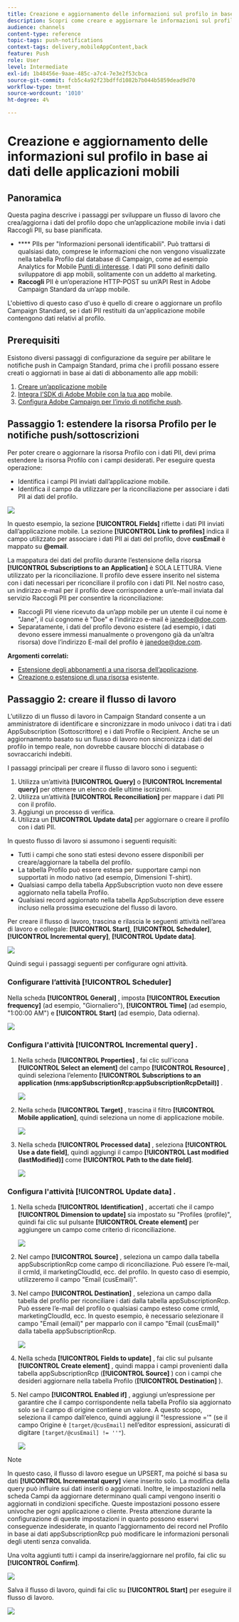 ```yaml
---
title: Creazione e aggiornamento delle informazioni sul profilo in base ai dati delle applicazioni mobili
description: Scopri come creare e aggiornare le informazioni sul profilo in base ai dati delle applicazioni mobili.
audience: channels
content-type: reference
topic-tags: push-notifications
context-tags: delivery,mobileAppContent,back
feature: Push
role: User
level: Intermediate
exl-id: 1b48456e-9aae-485c-a7c4-7e3e2f53cbca
source-git-commit: fcb5c4a92f23bdffd1082b7b044b5859dead9d70
workflow-type: tm+mt
source-wordcount: '1010'
ht-degree: 4%

---
```


# Creazione e aggiornamento delle informazioni sul profilo in base ai dati delle applicazioni mobili

## Panoramica

Questa pagina descrive i passaggi per sviluppare un flusso di lavoro che crea/aggiorna i dati del profilo dopo che un’applicazione mobile invia i dati Raccogli PII, su base pianificata.

* **** PIIs per &quot;Informazioni personali identificabili&quot;. Può trattarsi di qualsiasi dato, comprese le informazioni che non vengono visualizzate nella tabella Profilo dal database di Campaign, come ad esempio Analytics for Mobile [Punti di interesse](../../integrating/using/about-campaign-points-of-interest-data-integration.md). I dati PII sono definiti dallo sviluppatore di app mobili, solitamente con un addetto al marketing.
* **Raccogli** PII è un’operazione HTTP-POST su un’API Rest in Adobe Campaign Standard da un’app mobile.

L&#39;obiettivo di questo caso d&#39;uso è quello di creare o aggiornare un profilo Campaign Standard, se i dati PII restituiti da un&#39;applicazione mobile contengono dati relativi al profilo.

## Prerequisiti

Esistono diversi passaggi di configurazione da seguire per abilitare le notifiche push in Campaign Standard, prima che i profili possano essere creati o aggiornati in base ai dati di abbonamento alle app mobili:

1. [Creare un’applicazione mobile](../../administration/using/configuring-a-mobile-application.md)
1. [Integra l’SDK di Adobe Mobile con la tua app](https://helpx.adobe.com/it/campaign/kb/integrate-mobile-sdk.html) mobile.
1. [Configura Adobe Campaign per l’invio di notifiche push](https://docs.adobe.com/content/help/it-IT/campaign-standard/using/administrating/configuring-channels/configuring-a-mobile-application.html).

## Passaggio 1: estendere la risorsa Profilo per le notifiche push/sottoscrizioni

Per poter creare o aggiornare la risorsa Profilo con i dati PII, devi prima estendere la risorsa Profilo con i campi desiderati. Per eseguire questa operazione:

* Identifica i campi PII inviati dall’applicazione mobile.
* Identifica il campo da utilizzare per la riconciliazione per associare i dati PII ai dati del profilo.

![](assets/update_profile1.png)

In questo esempio, la sezione **[!UICONTROL Fields]** riflette i dati PII inviati dall’applicazione mobile. La sezione **[!UICONTROL Link to profiles]** indica il campo utilizzato per associare i dati PII ai dati del profilo, dove **cusEmail** è mappato su **@email**.

La mappatura dei dati del profilo durante l’estensione della risorsa **[!UICONTROL Subscriptions to an Application]** è SOLA LETTURA. Viene utilizzato per la riconciliazione. Il profilo deve essere inserito nel sistema con i dati necessari per riconciliare il profilo con i dati PII. Nel nostro caso, un indirizzo e-mail per il profilo deve corrispondere a un’e-mail inviata dal servizio Raccogli PII per consentire la riconciliazione:

* Raccogli PII viene ricevuto da un’app mobile per un utente il cui nome è &quot;Jane&quot;, il cui cognome è &quot;Doe&quot; e l’indirizzo e-mail è janedoe@doe.com.
* Separatamente, i dati del profilo devono esistere (ad esempio, i dati devono essere immessi manualmente o provengono già da un’altra risorsa) dove l’indirizzo E-mail del profilo è janedoe@doe.com.

**Argomenti correlati:**

* [Estensione degli abbonamenti a una risorsa dell’applicazione](../../developing/using/extending-the-subscriptions-to-an-application-resource.md).
* [Creazione o estensione di una risorsa](../../developing/using/key-steps-to-add-a-resource.md) esistente.

## Passaggio 2: creare il flusso di lavoro

L’utilizzo di un flusso di lavoro in Campaign Standard consente a un amministratore di identificare e sincronizzare in modo univoco i dati tra i dati AppSubscription (Sottoscrittore) e i dati Profile o Recipient. Anche se un aggiornamento basato su un flusso di lavoro non sincronizza i dati del profilo in tempo reale, non dovrebbe causare blocchi di database o sovraccarichi indebiti.

I passaggi principali per creare il flusso di lavoro sono i seguenti:

1. Utilizza un’attività **[!UICONTROL Query]** o **[!UICONTROL Incremental query]** per ottenere un elenco delle ultime iscrizioni.
1. Utilizza un’attività **[!UICONTROL Reconciliation]** per mappare i dati PII con il profilo.
1. Aggiungi un processo di verifica.
1. Utilizza un **[!UICONTROL Update data]** per aggiornare o creare il profilo con i dati PII.

In questo flusso di lavoro si assumono i seguenti requisiti:

* Tutti i campi che sono stati estesi devono essere disponibili per creare/aggiornare la tabella del profilo.
* La tabella Profilo può essere estesa per supportare campi non supportati in modo nativo (ad esempio, Dimensioni T-shirt).
* Qualsiasi campo della tabella AppSubscription vuoto non deve essere aggiornato nella tabella Profilo.
* Qualsiasi record aggiornato nella tabella AppSubscription deve essere incluso nella prossima esecuzione del flusso di lavoro.

Per creare il flusso di lavoro, trascina e rilascia le seguenti attività nell’area di lavoro e collegale: **[!UICONTROL Start]**, **[!UICONTROL Scheduler]**, **[!UICONTROL Incremental query]**, **[!UICONTROL Update data]**.

![](assets/update_profile0.png)

Quindi segui i passaggi seguenti per configurare ogni attività.

### Configurare l’attività **[!UICONTROL Scheduler]**

Nella scheda **[!UICONTROL General]** , imposta **[!UICONTROL Execution frequency]** (ad esempio, &quot;Giornaliero&quot;), **[!UICONTROL Time]** (ad esempio, &quot;1:00:00 AM&quot;) e **[!UICONTROL Start]** (ad esempio, Data odierna).

![](assets/update_profile2.png)

### Configura l&#39;attività **[!UICONTROL Incremental query]** .

1. Nella scheda **[!UICONTROL Properties]** , fai clic sull’icona **[!UICONTROL Select an element]** del campo **[!UICONTROL Resource]** , quindi seleziona l’elemento **[!UICONTROL Subscriptions to an application (nms:appSubscriptionRcp:appSubscriptionRcpDetail)]** .

   ![](assets/update_profile3.png)

1. Nella scheda **[!UICONTROL Target]** , trascina il filtro **[!UICONTROL Mobile application]**, quindi seleziona un nome di applicazione mobile.

   ![](assets/update_profile4.png)

1. Nella scheda **[!UICONTROL Processed data]** , seleziona **[!UICONTROL Use a date field]**, quindi aggiungi il campo **[!UICONTROL Last modified (lastModified)]** come **[!UICONTROL Path to the date field]**.

   ![](assets/update_profile5.png)

### Configura l&#39;attività **[!UICONTROL Update data]** .

1. Nella scheda **[!UICONTROL Identification]** , accertati che il campo **[!UICONTROL Dimension to update]** sia impostato su &quot;Profiles (profile)&quot;, quindi fai clic sul pulsante **[!UICONTROL Create element]** per aggiungere un campo come criterio di riconciliazione.

   ![](assets/update_profile_createelement.png)

1. Nel campo **[!UICONTROL Source]** , seleziona un campo dalla tabella appSubscriptionRcp come campo di riconciliazione. Può essere l’e-mail, il crmId, il marketingCloudId, ecc. del profilo. In questo caso di esempio, utilizzeremo il campo &quot;Email (cusEmail)&quot;.

1. Nel campo **[!UICONTROL Destination]** , seleziona un campo dalla tabella del profilo per riconciliare i dati dalla tabella appSubscriptionRcp. Può essere l’e-mail del profilo o qualsiasi campo esteso come crmId, marketingCloudId, ecc. In questo esempio, è necessario selezionare il campo &quot;Email (email)&quot; per mapparlo con il campo &quot;Email (cusEmail)&quot; dalla tabella appSubscriptionRcp.

   ![](assets/update_profile7.png)

1. Nella scheda **[!UICONTROL Fields to update]** , fai clic sul pulsante **[!UICONTROL Create element]** , quindi mappa i campi provenienti dalla tabella appSubscriptionRcp (**[!UICONTROL Source]** ) con i campi che desideri aggiornare nella tabella Profilo (**[!UICONTROL Destination]** ).

1. Nel campo **[!UICONTROL Enabled if]** , aggiungi un’espressione per garantire che il campo corrispondente nella tabella Profilo sia aggiornato solo se il campo di origine contiene un valore. A questo scopo, seleziona il campo dall’elenco, quindi aggiungi il &quot;!espressione =&#39;&quot; (se il campo Origine è `[target/@cusEmail]` nell’editor espressioni, assicurati di digitare `[target/@cusEmail] != ''"`).

   ![](assets/update_profile8.png)

>[!NOTE]
>
>In questo caso, il flusso di lavoro esegue un UPSERT, ma poiché si basa su dati **[!UICONTROL Incremental query]** viene inserito solo. La modifica della query può influire sui dati inseriti o aggiornati.
>Inoltre, le impostazioni nella scheda Campi da aggiornare determinano quali campi vengono inseriti o aggiornati in condizioni specifiche. Queste impostazioni possono essere univoche per ogni applicazione o cliente.
>Presta attenzione durante la configurazione di queste impostazioni in quanto possono esservi conseguenze indesiderate, in quanto l’aggiornamento dei record nel Profilo in base ai dati appSubscriptionRcp può modificare le informazioni personali degli utenti senza convalida.

Una volta aggiunti tutti i campi da inserire/aggiornare nel profilo, fai clic su **[!UICONTROL Confirm]**.

![](assets/update_profile9.png)

Salva il flusso di lavoro, quindi fai clic su **[!UICONTROL Start]** per eseguire il flusso di lavoro.

![](assets/update_profile10.png)
